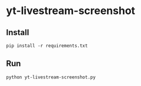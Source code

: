# yt-livestream-screenshot

## Install

    pip install -r requirements.txt

## Run

    python yt-livestream-screenshot.py
